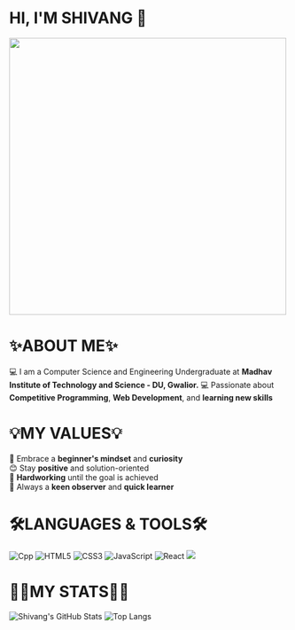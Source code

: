 # HI, I'M SHIVANG 🙋
<img src="https://camo.githubusercontent.com/b152eed5b97039e1d10347fb831a961e7851899f212771d751c6fba304f7368c/68747470733a2f2f6d656469612e67697068792e636f6d2f6d656469612f6e6272347a56623372514b734952336f35642f67697068792e676966" width="500" />

# ✨ABOUT ME✨
💻 I am a Computer Science and Engineering Undergraduate at **Madhav Institute of Technology and Science - DU, Gwalior.**
💻 Passionate about **Competitive Programming**, **Web Development**, and **learning new skills**

# 💡MY VALUES💡
🧠 Embrace a **beginner's mindset** and **curiosity**  
😊 Stay **positive** and solution-oriented  
🎯 **Hardworking** until the goal is achieved  
🌱 Always a **keen observer** and **quick learner**

# 🛠️LANGUAGES & TOOLS🛠️
<p>
  <img src="https://img.shields.io/badge/C++-00599C?style=for-the-badge&logo=cplusplus&logoColor=white" alt="Cpp"/>
  <img src="https://img.shields.io/badge/HTML5-E34F26?style=for-the-badge&logo=html5&logoColor=white" alt="HTML5"/>
  <img src="[https://img.shields.io/badge/CSS3-1572B6?style=for-the-badge&logo=css3&logoColor=white](https://raw.githubusercontent.com/devicons/devicon/ca28c779441053191ff11710fe24a9e6c23690d6/icons/css3/css3-plain-wordmark.svg)" alt="CSS3"/>
  <img src="https://img.shields.io/badge/JavaScript-F7DF1E?style=for-the-badge&logo=javascript&logoColor=black" alt="JavaScript"/>
  <img src="https://img.shields.io/badge/React-20232A?style=for-the-badge&logo=react&logoColor=61DAFB" alt="React"/>
  <img src="https://img.shields.io/badge/Git-F05032?style=for-the-badge&logo=git&logoColor=white"/>
</p>

# 🧑‍💻MY STATS🧑‍💻
![Shivang's GitHub Stats](https://github-readme-stats.vercel.app/api?username=shivangyadav&show_icons=true&theme=radical)
![Top Langs](https://github-readme-stats.vercel.app/api/top-langs/?username=shivangyadav&layout=compact&theme=radical)

<!--
**Shivang-7/Shivang-7** is a ✨ _special_ ✨ repository because its `README.md` (this file) appears on your GitHub profile.

Here are some ideas to get you started:

- 🔭 I’m currently working on ...
- 🌱 I’m currently learning ...
- 👯 I’m looking to collaborate on ...
- 🤔 I’m looking for help with ...
- 💬 Ask me about ...
- 📫 How to reach me: ...
- 😄 Pronouns: ...
- ⚡ Fun fact: ...
-->
